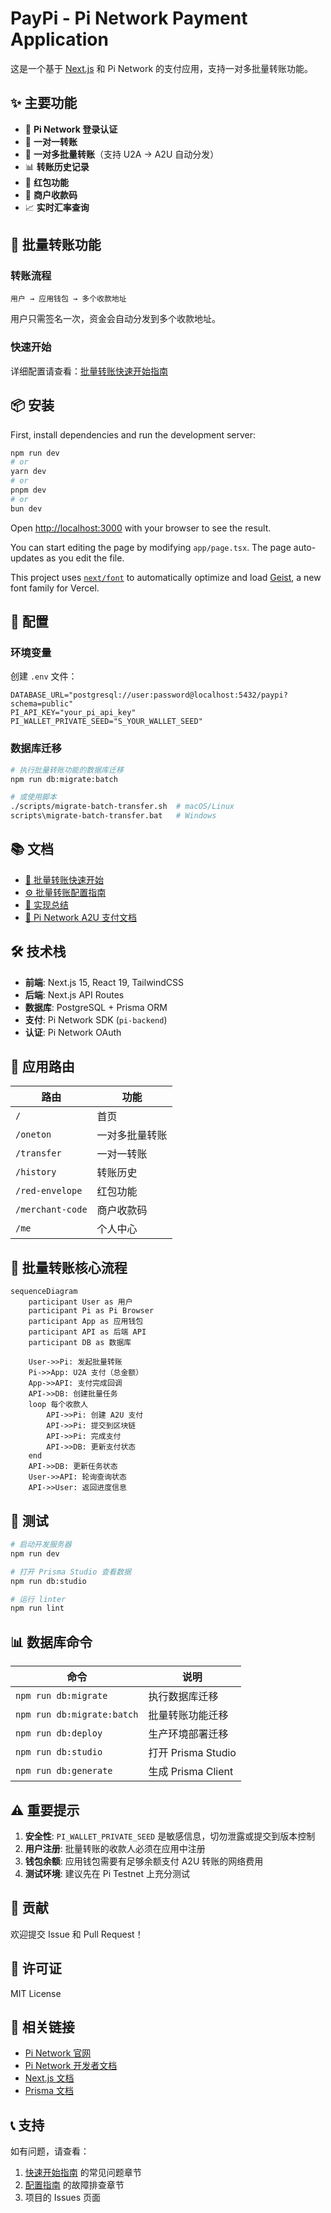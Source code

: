 # PayPi - Pi Network Payment Application

这是一个基于 [Next.js](https://nextjs.org) 和 Pi Network 的支付应用，支持一对多批量转账功能。

## ✨ 主要功能

- 🔐 **Pi Network 登录认证**
- 💸 **一对一转账**
- 🎯 **一对多批量转账**（支持 U2A → A2U 自动分发）
- 📊 **转账历史记录**
- 🧧 **红包功能**
- 🏪 **商户收款码**
- 📈 **实时汇率查询**

## 🚀 批量转账功能

### 转账流程
```
用户 → 应用钱包 → 多个收款地址
```

用户只需签名一次，资金会自动分发到多个收款地址。

### 快速开始

详细配置请查看：[批量转账快速开始指南](./QUICK_START.md)

## 📦 安装

First, install dependencies and run the development server:

```bash
npm run dev
# or
yarn dev
# or
pnpm dev
# or
bun dev
```

Open [http://localhost:3000](http://localhost:3000) with your browser to see the result.

You can start editing the page by modifying `app/page.tsx`. The page auto-updates as you edit the file.

This project uses [`next/font`](https://nextjs.org/docs/app/building-your-application/optimizing/fonts) to automatically optimize and load [Geist](https://vercel.com/font), a new font family for Vercel.

## 🔧 配置

### 环境变量

创建 `.env` 文件：

```env
DATABASE_URL="postgresql://user:password@localhost:5432/paypi?schema=public"
PI_API_KEY="your_pi_api_key"
PI_WALLET_PRIVATE_SEED="S_YOUR_WALLET_SEED"
```

### 数据库迁移

```bash
# 执行批量转账功能的数据库迁移
npm run db:migrate:batch

# 或使用脚本
./scripts/migrate-batch-transfer.sh  # macOS/Linux
scripts\migrate-batch-transfer.bat   # Windows
```

## 📚 文档

- [📖 批量转账快速开始](./QUICK_START.md)
- [⚙️ 批量转账配置指南](./BATCH_TRANSFER_SETUP.md)
- [📝 实现总结](./IMPLEMENTATION_SUMMARY.md)
- [🔌 Pi Network A2U 支付文档](./public/Pi%20Network%20-%20Node.JS%20server-side%20package%20A2U%20payment.md)

## 🛠️ 技术栈

- **前端**: Next.js 15, React 19, TailwindCSS
- **后端**: Next.js API Routes
- **数据库**: PostgreSQL + Prisma ORM
- **支付**: Pi Network SDK (`pi-backend`)
- **认证**: Pi Network OAuth

## 📱 应用路由

| 路由 | 功能 |
|------|------|
| `/` | 首页 |
| `/oneton` | 一对多批量转账 |
| `/transfer` | 一对一转账 |
| `/history` | 转账历史 |
| `/red-envelope` | 红包功能 |
| `/merchant-code` | 商户收款码 |
| `/me` | 个人中心 |

## 🎯 批量转账核心流程

```mermaid
sequenceDiagram
    participant User as 用户
    participant Pi as Pi Browser
    participant App as 应用钱包
    participant API as 后端 API
    participant DB as 数据库
    
    User->>Pi: 发起批量转账
    Pi->>App: U2A 支付（总金额）
    App->>API: 支付完成回调
    API->>DB: 创建批量任务
    loop 每个收款人
        API->>Pi: 创建 A2U 支付
        API->>Pi: 提交到区块链
        API->>Pi: 完成支付
        API->>DB: 更新支付状态
    end
    API->>DB: 更新任务状态
    User->>API: 轮询查询状态
    API->>User: 返回进度信息
```

## 🧪 测试

```bash
# 启动开发服务器
npm run dev

# 打开 Prisma Studio 查看数据
npm run db:studio

# 运行 linter
npm run lint
```

## 📊 数据库命令

| 命令 | 说明 |
|------|------|
| `npm run db:migrate` | 执行数据库迁移 |
| `npm run db:migrate:batch` | 批量转账功能迁移 |
| `npm run db:deploy` | 生产环境部署迁移 |
| `npm run db:studio` | 打开 Prisma Studio |
| `npm run db:generate` | 生成 Prisma Client |

## ⚠️ 重要提示

1. **安全性**: `PI_WALLET_PRIVATE_SEED` 是敏感信息，切勿泄露或提交到版本控制
2. **用户注册**: 批量转账的收款人必须在应用中注册
3. **钱包余额**: 应用钱包需要有足够余额支付 A2U 转账的网络费用
4. **测试环境**: 建议先在 Pi Testnet 上充分测试

## 🤝 贡献

欢迎提交 Issue 和 Pull Request！

## 📄 许可证

MIT License

## 🔗 相关链接

- [Pi Network 官网](https://minepi.com/)
- [Pi Network 开发者文档](https://developers.minepi.com/)
- [Next.js 文档](https://nextjs.org/docs)
- [Prisma 文档](https://www.prisma.io/docs)

## 📞 支持

如有问题，请查看：
1. [快速开始指南](./QUICK_START.md) 的常见问题章节
2. [配置指南](./BATCH_TRANSFER_SETUP.md) 的故障排查章节
3. 项目的 Issues 页面
